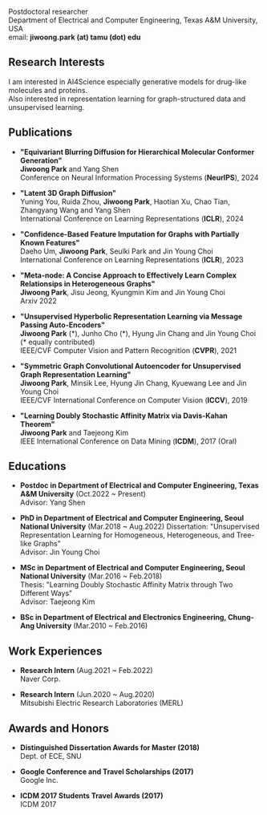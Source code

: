 Postdoctoral researcher     
Department of Electrical and Computer Engineering, Texas A\&M University, USA     
email: **jiwoong.park (at) tamu (dot) edu**  

## Research Interests

I am interested in AI4Science especially generative models for drug-like molecules and proteins.  
Also interested in representation learning for graph-structured data and unsupervised learning.

## Publications

* **"Equivariant Blurring Diffusion for Hierarchical Molecular Conformer Generation"**  
**Jiwoong Park** and Yang Shen  
Conference on Neural Information Processing Systems (**NeurIPS**), 2024

* **"Latent 3D Graph Diffusion"**  
Yuning You, Ruida Zhou, **Jiwoong Park**, Haotian Xu, Chao Tian, Zhangyang Wang and Yang Shen  
International Conference on Learning Representations (**ICLR**), 2024

* **"Confidence-Based Feature Imputation for Graphs with Partially Known Features"**  
Daeho Um, **Jiwoong Park**, Seulki Park and Jin Young Choi  
International Conference on Learning Representations (**ICLR**), 2023

* **"Meta-node: A Concise Approach to Effectively Learn Complex Relationsips in Heterogeneous Graphs"**  
**Jiwoong Park**, Jisu Jeong, Kyungmin Kim and Jin Young Choi \
Arxiv 2022

* **"Unsupervised Hyperbolic Representation Learning via Message Passing Auto-Encoders"**  
**Jiwoong Park** (\*), Junho Cho (\*), Hyung Jin Chang and Jin Young Choi (* equally contributed)  
IEEE/CVF Computer Vision and Pattern Recognition (**CVPR**), 2021

* **"Symmetric Graph Convolutional Autoencoder for Unsupervised Graph Representation Learning"**  
**Jiwoong Park**, Minsik Lee, Hyung Jin Chang, Kyuewang Lee and Jin Young Choi  
IEEE/CVF International Conference on Computer Vision (**ICCV**), 2019 

* **"Learning Doubly Stochastic Affinity Matrix via Davis-Kahan Theorem"**  
**Jiwoong Park** and Taejeong Kim    
IEEE International Conference on Data Mining (**ICDM**), 2017 (Oral)

## Educations
* **Postdoc in Department of Electrical and Computer Engineering, Texas A\&M University** (Oct.2022 ~ Present)  
Advisor: Yang Shen

* **PhD in Department of Electrical and Computer Engineering, Seoul National University** (Mar.2018 ~ Aug.2022)
Dissertation: "Unsupervised Representation Learning for Homogeneous, Heterogeneous, and Tree-like Graphs"   
Advisor: Jin Young Choi

* **MSc in Department of Electrical and Computer Engineering, Seoul National University** (Mar.2016 ~ Feb.2018)  
Thesis: "Learning Doubly Stochastic Affinity Matrix through Two Different Ways"  
Advisor: Taejeong Kim

* **BSc in Department of Electrical and Electronics Engineering, Chung-Ang University** (Mar.2010 ~ Feb.2016)

## Work Experiences
* **Research Intern** (Aug.2021 ~ Feb.2022)  
Naver Corp. 

* **Research Intern** (Jun.2020 ~ Aug.2020)  
Mitsubishi Electric Research Laboratories (MERL)

## Awards and Honors

* **Distinguished Dissertation Awards for Master (2018)**  
Dept. of ECE, SNU  

* **Google Conference and Travel Scholarships (2017)**  
Google Inc.

* **ICDM 2017 Students Travel Awards (2017)**  
ICDM 2017
